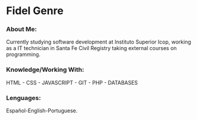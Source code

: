 <html>		

 <tittle> 
 <h1>
	 Fidel Genre
 </h1> 
 </tittle> 

<h3>
About Me:
</h3>

<body>
	
<p>
Currently studying software development at Instituto Superior Icop, working as a IT technician in Santa Fe Civil Registry taking external courses on programming.
</p>

<h3>
Knowledge/Working With:
</h3>

<P>	
HTML - CSS - JAVASCRIPT - GIT - PHP - DATABASES
</P>

<h3>
Lenguages:
</h3>

<P>
Español-English-Portuguese.
</p>

</body>
</html>
